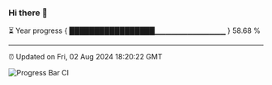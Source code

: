### Hi there 👋

⏳ Year progress { █████████████████▁▁▁▁▁▁▁▁▁▁▁▁▁ } 58.68 %

---

⏰ Updated on Fri, 02 Aug 2024 18:20:22 GMT

![Progress Bar CI](https://github.com/liununu/liununu/workflows/Progress%20Bar%20CI/badge.svg)
